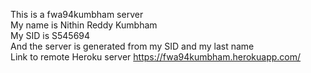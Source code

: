 This is a fwa94kumbham server<br>
My name is Nithin Reddy Kumbham<br>
My SID is S545694<br>
And the server is generated from my SID and my last name<br>
Link to remote Heroku server https://fwa94kumbham.herokuapp.com/
